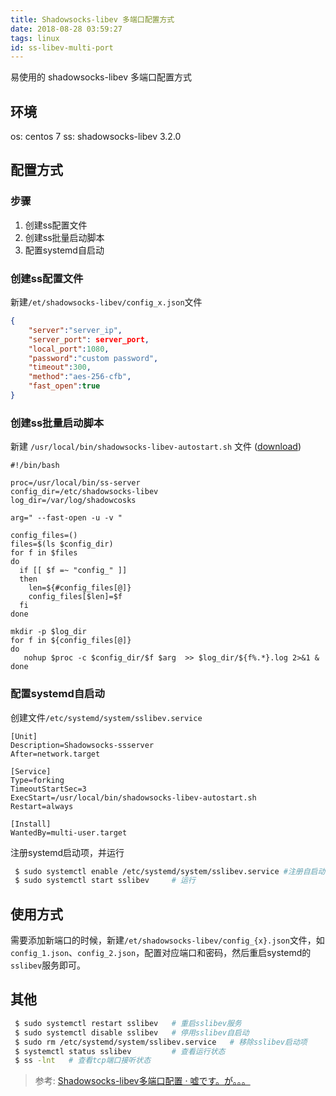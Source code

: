 ```yaml
---
title: Shadowsocks-libev 多端口配置方式
date: 2018-08-28 03:59:27
tags: linux
id: ss-libev-multi-port
---
```

易使用的 shadowsocks-libev 多端口配置方式<!--more-->

## 环境
os: centos 7 
ss: shadowsocks-libev 3.2.0

## 配置方式
### 步骤
1. 创建ss配置文件
2. 创建ss批量启动脚本
3. 配置systemd自启动

### 创建ss配置文件
新建`/et/shadowsocks-libev/config_x.json`文件
```json
{
    "server":"server_ip",
    "server_port": server_port,
    "local_port":1080,
    "password":"custom password",
    "timeout":300,
    "method":"aes-256-cfb",
    "fast_open":true
}
```

### 创建ss批量启动脚本
新建 `/usr/local/bin/shadowsocks-libev-autostart.sh` 文件 ([download](shadowsocks-libev-autostart.sh))
```shell
#!/bin/bash

proc=/usr/local/bin/ss-server
config_dir=/etc/shadowsocks-libev
log_dir=/var/log/shadowcosks

arg=" --fast-open -u -v "

config_files=()
files=$(ls $config_dir)
for f in $files
do 
  if [[ $f =~ "config_" ]]
  then 
    len=${#config_files[@]}
    config_files[$len]=$f
  fi
done 

mkdir -p $log_dir
for f in ${config_files[@]}
do 
   nohup $proc -c $config_dir/$f $arg  >> $log_dir/${f%.*}.log 2>&1 &
done
```

### 配置systemd自启动
创建文件`/etc/systemd/system/sslibev.service`
```service
[Unit]
Description=Shadowsocks-ssserver
After=network.target

[Service]
Type=forking
TimeoutStartSec=3
ExecStart=/usr/local/bin/shadowsocks-libev-autostart.sh
Restart=always

[Install]
WantedBy=multi-user.target
```
注册systemd启动项，并运行
```bash
 $ sudo systemctl enable /etc/systemd/system/sslibev.service #注册自启动
 $ sudo systemctl start sslibev     # 运行
```

## 使用方式
需要添加新端口的时候，新建`/et/shadowsocks-libev/config_{x}.json`文件，如`config_1.json`、`config_2.json`，配置对应端口和密码，然后重启systemd的`sslibev`服务即可。

## 其他
```bash
 $ sudo systemctl restart sslibev   # 重启sslibev服务
 $ sudo systemctl disable sslibev   # 停用sslibev自启动
 $ sudo rm /etc/systemd/system/sslibev.service   # 移除sslibev启动项
 $ systemctl status sslibev         # 查看运行状态
 $ ss -lnt   # 查看tcp端口接听状态
```

> 参考: [Shadowsocks-libev多端口配置 · 嘘です。が。。。](https://usodesu.ga/2018-06-21/Shadowsocks-libev-Multiple-Port-with-Systemd/)
